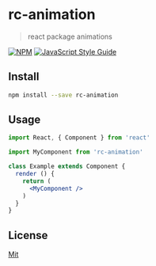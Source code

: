 # rc-animation

> react package animations

[![NPM](https://img.shields.io/npm/v/rc-animation.svg)](https://www.npmjs.com/package/rc-animation) [![JavaScript Style Guide](https://img.shields.io/badge/code_style-standard-brightgreen.svg)](https://standardjs.com)

## Install

```bash
npm install --save rc-animation
```

## Usage

```jsx
import React, { Component } from 'react'

import MyComponent from 'rc-animation'

class Example extends Component {
  render () {
    return (
      <MyComponent />
    )
  }
}
```

## License

[Mit](https://opensource.org/licenses/MIT)
